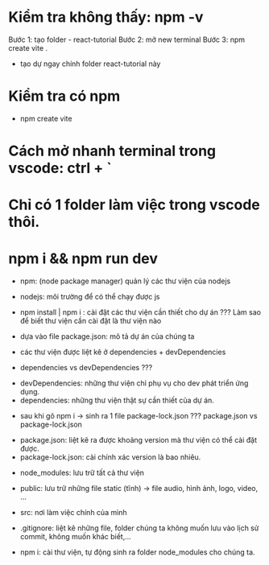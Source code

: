 # Kiểm tra không thấy: npm -v
Bước 1: tạo folder - react-tutorial
Bước 2: mở new terminal
Bước 3: npm create vite . 
- tạo dự ngay chính folder react-tutorial này

# Kiểm tra có npm
- npm create vite

# Cách mở nhanh terminal trong vscode: ctrl + `

# Chỉ có 1 folder làm việc trong vscode thôi.

# npm i && npm run dev

- npm: (node package manager) quản lý các thư viện của nodejs
- nodejs: môi trường để có thể chạy được js

- npm install | npm i : cài đặt các thư viện cần thiết cho dự án
??? Làm sao để biết thư viện cần cài đặt là thư viện nào
- dựa vào file package.json: mô tả dự án của chúng ta
+ các thư viện được liệt kê ở dependencies + devDependencies

- dependencies vs devDependencies ???
+ devDependencies: những thư viện chỉ phụ vụ cho dev phát triển ứng dụng.
+ dependencies: những thư viện thật sự cần thiết của dự án.

- sau khi gõ npm i -> sinh ra 1 file package-lock.json
??? package.json vs package-lock.json
+ package.json: liệt kê ra được khoảng version mà thư viện có thể cài đặt được.
+ package-lock.json: cài chính xác version là bao nhiêu.

- node_modules: lưu trữ tất cả thư viện
- public: lưu trữ những file static (tĩnh) -> file audio, hình ảnh, logo, video, ...
- src: nơi làm việc chính của mình
- .gitignore: liệt kê những file, folder chúng ta không muốn lưu vào lịch sử commit, không muốn khác biết,...

- npm i: cài thư viện, tự động sinh ra folder node_modules cho chúng ta.